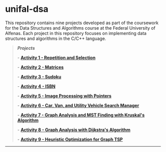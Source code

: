 # unifal-dsa

This repository contains nine projects developed as part of the coursework for the Data Structures and Algorithms course at the Federal University of Alfenas. Each project in this repository focuses on implementing data structures and algorithms in the C/C++ language.

> ***Projects***
>
> \- [**Activity 1 - Repetition and Selection**](https://github.com/LeonardoReisC/unifal-dsa/tree/main/activity1)
>
> \- [**Activity 2 - Matrices**](https://github.com/LeonardoReisC/unifal-dsa/tree/main/activity2)
>
> \- [**Activity 3 - Sudoku**](https://github.com/LeonardoReisC/unifal-dsa/tree/main/activity3)
>
> \- [**Activity 4 - ISBN**](https://github.com/LeonardoReisC/unifal-dsa/tree/main/activity4)
>
> \- [**Activity 5 - Image Processing with Pointers**](https://github.com/LeonardoReisC/unifal-dsa/tree/main/activity5)
>
> \- [**Activity 6 - Car, Van, and Utility Vehicle Search Manager**](https://github.com/LeonardoReisC/unifal-dsa/tree/main/activity6)
>
> \- [**Activity 7 - Graph Analysis and MST Finding with Kruskal's Algorithm**](https://github.com/LeonardoReisC/unifal-dsa/tree/main/activity7)
>
> \- [**Activity 8 - Graph Analysis with Dijkstra's Algorithm**](https://github.com/LeonardoReisC/unifal-dsa/tree/main/activity8)
>
> \- [**Activity 9 - Heuristic Optimization for Graph TSP**](https://github.com/LeonardoReisC/unifal-dsa/tree/main/activity9)

***
